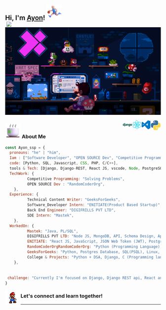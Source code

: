 <h2> Hi, I'm <a href='https://bento.me/ayon-ssp' target="_blank">Ayon</a>! <img src="Profile2/run.png" width="50"><img align='right' src="https://spotify-bar.vercel.app/api/now-playing" width="500"></h2>



![Cover](Profile2/coverImg.gif)


<!-- <img align='right' src="https://user-images.githubusercontent.com/74038190/229223156-0cbdaba9-3128-4d8e-8719-b6b4cf741b67.gif" width="230"> -->
<img align='right' src="Profile2/python.gif" width="33">
<img align='right' src="Profile2/vs.gif" width="30">
<img align='right' src="Profile2/react.gif" width="30">
<img align='right' src="Profile2/django.png" width="30">



### <img src="Profile2/cofi.png" width="50">  About Me

```javascript
const Ayon_ssp = {
  pronouns: "he" | "him",
  Iam : ["Software Developer", "OPEN SOURCE Dev", "Competitive Programming"],
  code: [Python, SQL, Javascript, CSS, PHP, C/C++],
  tools & Tech: [Django, Django-REST, React JS, vscode, Node, PostgreSQL, Docker, Linux, Git, Flask, HTML, Postman],
  TechWork: {
          Competitive Programming: "Solving Problems",
          OPEN SOURCE Dev : "RandomCoderOrg",
    },
  Experience: {
          Technical Content Writer: "GeeksForGeeks",
          Software_Developer Intern: "ENITIATE(Product Based Startup)",
          Back End Engineer: "DIGIFRILLS PVT LTD",
          SDE Intern: "Mastek",
    },
  WorkedOn: {
          Mastek: "Java, PL/SQL",
          DIGIFRILLS PVT LTD: "Node JS, MongoDB, API, Schema Design, Appwrite",
          ENITIATE: "React JS, JavaScript, JSON Web Token (JWT), PostgreSQL, Vite",
          RandomCoderOrgRandomCoderOrg: "Python (Programming Language), Api, yml, Linux, Github Actions",
          GeeksForGeeks: "Python, Postgres Database, SQL(PSQL), Linux, C++",
          College & Projects: "Python + DSA, Django, C (Programming language)",
    },


 challenge: "Currently I'm focused on Django, Django REST api, React and DSA"
}
```
<img align='left' src="Profile2/dance.gif" width="50">
<h3>Let's connect and learn together!</h3>
<hr>
